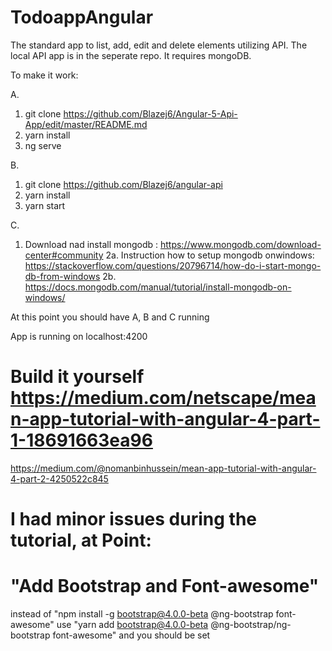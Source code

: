 # TodoappAngular

The standard app to list, add, edit and delete elements utilizing API. 
The local API app is in the seperate repo.
It requires mongoDB.

To make it work: 

A.

1. git clone https://github.com/Blazej6/Angular-5-Api-App/edit/master/README.md
2. yarn install
3. ng serve

B.

1. git clone https://github.com/Blazej6/angular-api
2. yarn install
3. yarn start

C.

1. Download nad install mongodb : https://www.mongodb.com/download-center#community
2a. Instruction how to setup mongodb onwindows: https://stackoverflow.com/questions/20796714/how-do-i-start-mongo-db-from-windows
2b. https://docs.mongodb.com/manual/tutorial/install-mongodb-on-windows/

At this point you should have A, B and C running

App is running on localhost:4200

 # Build it yourself https://medium.com/netscape/mean-app-tutorial-with-angular-4-part-1-18691663ea96
https://medium.com/@nomanbinhussein/mean-app-tutorial-with-angular-4-part-2-4250522c845

 # I had minor issues during the tutorial, at Point:

 # "Add Bootstrap and Font-awesome"
 instead of "npm install -g bootstrap@4.0.0-beta @ng-bootstrap font-awesome"
 use "yarn add bootstrap@4.0.0-beta @ng-bootstrap/ng-bootstrap font-awesome"
 and you should be set
